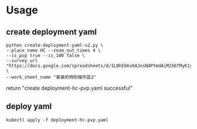 # Usage 

## create deployment yaml
```
python create-deployment-yaml-v2.py \
--place_name HC --zoom_out_times 4 \
--is_pvp true --is_100 false \
--survey_url "https://docs.google.com/spreadsheets/d/1LBhE66v6AJnsN4PtmdAiM2X6TMyK1yYyrefF0oqlOiU/" \
--work_sheet_name "豪豪的特別條件區2"
```
return 
"create deployment-hc-pvp.yaml successful"

## deploy yaml
```
kubectl apply -f deployment-hc-pvp.yaml
```

